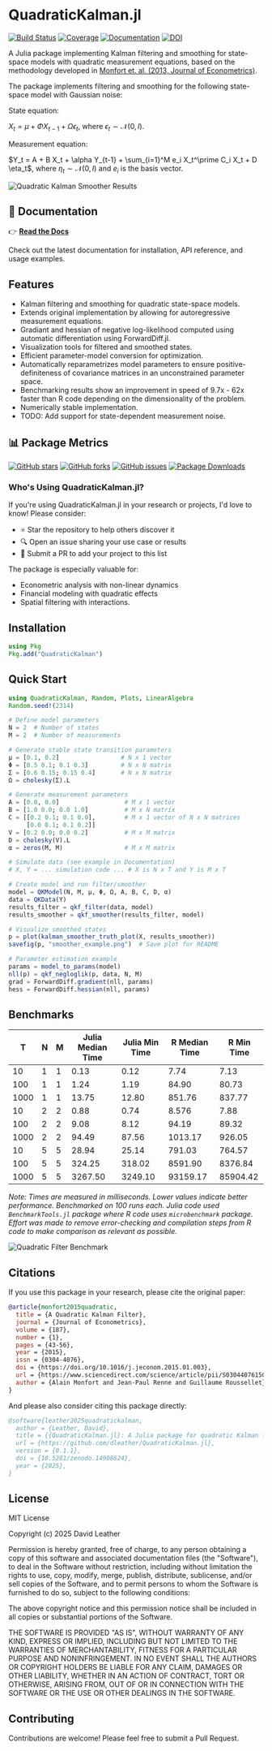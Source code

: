 # QuadraticKalman.jl


[![Build
Status](https://github.com/dleather/QuadraticKalman.jl/actions/workflows/CI.yml/badge.svg?branch=main)](https://github.com/dleather/QuadraticKalman.jl/actions/workflows/CI.yml?query=branch%3Amain)
[![Coverage](https://codecov.io/gh/dleather/QuadraticKalman.jl/branch/main/graph/badge.svg)](https://codecov.io/gh/dleather/QuadraticKalman.jl)
[![Documentation](https://img.shields.io/badge/docs-latest-blue.svg)](https://quadratickalman.netlify.app)
[![DOI](https://zenodo.org/badge/805632598.svg)](https://doi.org/10.5281/zenodo.14908623)


A Julia package implementing Kalman filtering and smoothing for
state-space models with quadratic measurement equations, based on the
methodology developed in [Monfort et. al. (2013, Journal of
Econometrics)](https://www.sciencedirect.com/science/article/abs/pii/S0304407615000123).

The package implements filtering and smoothing for the following
state-space model with Gaussian noise:

State equation:

$X_{t} = \mu + \Phi X_{t-1} + \Omega \epsilon_t$, where
$\epsilon_t \sim \mathcal{N}(0, I).$

Measurement equation:

$Y_t = A + B X_t + \alpha Y_{t-1} + \sum_{i=1}^M e_i X_t^\prime C_i X_t + D \eta_t$,
where $\eta_t \sim \mathcal{N}(0, I)$ and $e_i$ is the basis vector.

![Quadratic Kalman Smoother Results](smoother_example.png)

## 📖 Documentation

👉 **[Read the Docs](https://dleather.github.io/QuadraticKalman.jl/)**

Check out the latest documentation for installation, API reference, and
usage examples.

## Features

- Kalman filtering and smoothing for quadratic state-space models.
- Extends original implementation by allowing for autoregressive
  measurement equations.
- Gradiant and hessian of negative log-likelihood computed using
  automatic differentiation using ForwardDiff.jl.
- Visualization tools for filtered and smoothed states.
- Efficient parameter-model conversion for optimization.
- Automatically reparametrizes model parameters to ensure
  positive-definiteness of covariance matrices in an unconstrained
  parameter space.
- Benchmarking results show an improvement in speed of 9.7x - 62x faster than R code depending on the dimensionality of the problem.
- Numerically stable implementation.
- TODO: Add support for state-dependent measurement noise.

## 📊 Package Metrics

[![GitHub stars](https://img.shields.io/github/stars/dleather/QuadraticKalman.jl?style=social)](https://github.com/dleather/QuadraticKalman.jl/stargazers)
[![GitHub forks](https://img.shields.io/github/forks/dleather/QuadraticKalman.jl?style=social)](https://github.com/dleather/QuadraticKalman.jl/network/members)
[![GitHub issues](https://img.shields.io/github/issues/dleather/QuadraticKalman.jl)](https://github.com/dleather/QuadraticKalman.jl/issues)
[![Package Downloads](https://img.shields.io/badge/downloads-40%2B-brightgreen)](https://github.com/dleather/QuadraticKalman.jl/graphs/traffic)

### Who's Using QuadraticKalman.jl?

If you're using QuadraticKalman.jl in your research or projects, I'd love to know! Please consider:
- ⭐ Star the repository to help others discover it
- 🔍 Open an issue sharing your use case or results
- 📝 Submit a PR to add your project to this list

The package is especially valuable for:
- Econometric analysis with non-linear dynamics
- Financial modeling with quadratic effects
- Spatial filtering with interactions.

## Installation

``` julia
using Pkg
Pkg.add("QuadraticKalman")
```

## Quick Start

``` julia
using QuadraticKalman, Random, Plots, LinearAlgebra
Random.seed!(2314)

# Define model parameters
N = 2  # Number of states
M = 2  # Number of measurements

# Generate stable state transition parameters
μ = [0.1, 0.2]                 # N x 1 vector
Φ = [0.5 0.1; 0.1 0.3]         # N x N matrix
Σ = [0.6 0.15; 0.15 0.4]       # N x N matrix
Ω = cholesky(Σ).L     

# Generate measurement parameters
A = [0.0, 0.0]                  # M x 1 vector
B = [1.0 0.0; 0.0 1.0]          # M x N matrix
C = [[0.2 0.1; 0.1 0.0],        # M x 1 vector of N x N matrices
     [0.0 0.1; 0.1 0.2]]    
V = [0.2 0.0; 0.0 0.2]          # M x M matrix
D = cholesky(V).L
α = zeros(M, M)                 # M x M matrix

# Simulate data (see example in Documentation)
# X, Y = ... simulation code ... # X is N x T and Y is M x T

# Create model and run filter/smoother
model = QKModel(N, M, μ, Φ, Ω, A, B, C, D, α)
data = QKData(Y)
results_filter = qkf_filter(data, model)
results_smoother = qkf_smoother(results_filter, model)

# Visualize smoothed states
p = plot(kalman_smoother_truth_plot(X, results_smoother))
savefig(p, "smoother_example.png")  # Save plot for README

# Parameter estimation example
params = model_to_params(model)
nll(p) = qkf_negloglik(p, data, N, M)
grad = ForwardDiff.gradient(nll, params)
hess = ForwardDiff.hessian(nll, params)
```
## Benchmarks
| T | N | M | Julia Median Time | Julia Min Time | R Median Time | R Min Time |
|-------|---|---|-------------------|----------------|---------------|------------|
| 10    | 1 | 1 | 0.13          | 0.12         | 7.74       | 7.13     |
| 100   | 1 | 1 | 1.24            | 1.19         | 84.90       | 80.73    |
| 1000  | 1 | 1 | 13.75          | 12.80        | 851.76      | 837.77   |
| 10    | 2 | 2 | 0.88           | 0.74         | 8.576       | 7.88     |
| 100   | 2 | 2 | 9.08          | 8.12         | 94.19      | 89.32    |
| 1000  | 2 | 2 | 94.49          | 87.56        | 1013.17     | 926.05   |
| 10    | 5 | 5 | 28.94         | 25.14        | 791.03      | 764.57   |
| 100   | 5 | 5 | 324.25        | 318.02       | 8591.90    | 8376.84  |
| 1000  | 5 | 5 | 3267.50       | 3249.10      | 93159.17    | 85904.42 |

*Note: Times are measured in milliseconds. Lower values indicate better performance. Benchmarked on 100 runs each. Julia code used `BenchmarkTools.jl` package where R code uses `microbenchmark` package. Effort was made to remove error-checking and compilation steps from R code to make comparison as relevant as possible.*

![Quadratic Filter Benchmark](benchmarks/results/scaling_comparison.png)


## Citations

If you use this package in your research, please cite the original
paper:

``` bibtex
@article{monfort2015quadratic,
  title = {A Quadratic Kalman Filter},
  journal = {Journal of Econometrics},
  volume = {187},
  number = {1},
  pages = {43-56},
  year = {2015},
  issn = {0304-4076},
  doi = {https://doi.org/10.1016/j.jeconom.2015.01.003},
  url = {https://www.sciencedirect.com/science/article/pii/S0304407615000123},
  author = {Alain Monfort and Jean-Paul Renne and Guillaume Roussellet},
}
```

And please also consider citing this package directly:

``` bibtex
@software{leather2025quadratickalman,
  author = {Leather, David},
  title = {{QuadraticKalman.jl}: A Julia package for quadratic Kalman filtering},
  url = {https://github.com/dleather/QuadraticKalman.jl},
  version = {0.1.1},
  doi = {10.5281/zenodo.14908624},
  year = {2025},
}
```

## License

MIT License

Copyright (c) 2025 David Leather

Permission is hereby granted, free of charge, to any person obtaining a
copy of this software and associated documentation files (the
"Software"), to deal in the Software without restriction, including
without limitation the rights to use, copy, modify, merge, publish,
distribute, sublicense, and/or sell copies of the Software, and to
permit persons to whom the Software is furnished to do so, subject to
the following conditions:

The above copyright notice and this permission notice shall be included
in all copies or substantial portions of the Software.

THE SOFTWARE IS PROVIDED "AS IS", WITHOUT WARRANTY OF ANY KIND, EXPRESS
OR IMPLIED, INCLUDING BUT NOT LIMITED TO THE WARRANTIES OF
MERCHANTABILITY, FITNESS FOR A PARTICULAR PURPOSE AND NONINFRINGEMENT.
IN NO EVENT SHALL THE AUTHORS OR COPYRIGHT HOLDERS BE LIABLE FOR ANY
CLAIM, DAMAGES OR OTHER LIABILITY, WHETHER IN AN ACTION OF CONTRACT,
TORT OR OTHERWISE, ARISING FROM, OUT OF OR IN CONNECTION WITH THE
SOFTWARE OR THE USE OR OTHER DEALINGS IN THE SOFTWARE.

## Contributing

Contributions are welcome! Please feel free to submit a Pull Request.
